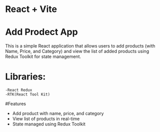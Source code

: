 # React + Vite
# Add Prodect App

This is a simple React application that allows users to add products (with Name, Price, and Category) and view the list of added products using Redux Toolkit for state management.
 
# Libraries:
    -React Redux
    -RTK(React Tool Kit)
#Features
- Add product with name, price, and category
- View list of products in real-time
- State managed using Redux Toolkit

